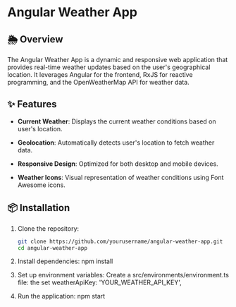 # Angular Weather App

## 🌦️ Overview

The Angular Weather App is a dynamic and responsive web application that provides real-time weather updates based on the user's geographical location. It leverages Angular for the frontend, RxJS for reactive programming, and the OpenWeatherMap API for weather data.

## ✨ Features

- **Current Weather**: Displays the current weather conditions based on user's location.

- **Geolocation**: Automatically detects user's location to fetch weather data.
- **Responsive Design**: Optimized for both desktop and mobile devices.
- **Weather Icons**: Visual representation of weather conditions using Font Awesome icons.

## 📦 Installation

1. Clone the repository:

   ```bash
   git clone https://github.com/yourusername/angular-weather-app.git
   cd angular-weather-app

   ```

2. Install dependencies:
   npm install

3. Set up environment variables:
   Create a src/environments/environment.ts file: the set
   weatherApiKey: 'YOUR_WEATHER_API_KEY',

4. Run the application:
   npm start
